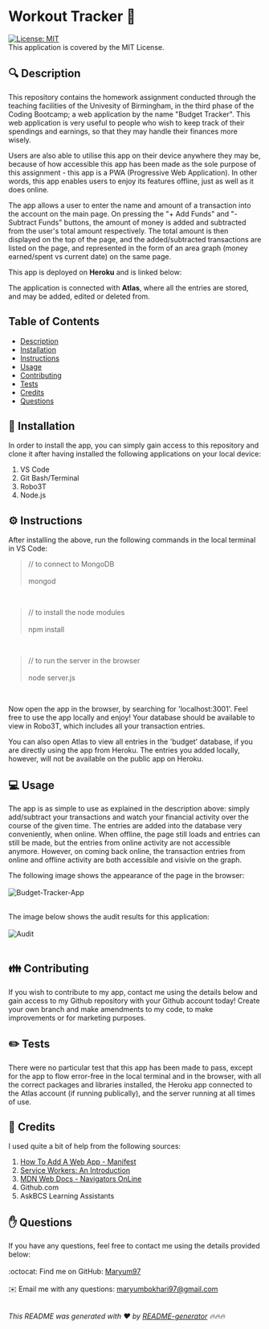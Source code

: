 <h1 style="align: center;">Workout Tracker 👋</h1>

[![License: MIT](https://img.shields.io/badge/License-MIT-yellow.svg)](https://opensource.org/licenses/MIT)
<br />
This application is covered by the MIT License.

## 🔍 Description
This repository contains the homework assignment conducted through the teaching facilities of the Univesity of Birmingham, in the third phase of the Coding Bootcamp; a web application by the name "Budget Tracker". This web application is very useful to people who wish to keep track of their spendings and earnings, so that they may handle their finances more wisely.

Users are also able to utilise this app on their device anywhere they may be, because of how accessible this app has been made as the sole purpose of this assignment - this app is a PWA (Progressive Web Application). In other words, this app enables users to enjoy its features offline, just as well as it does online.

The app allows a user to enter the name and amount of a transaction into the account on the main page. On pressing the "+ Add Funds" and "- Subtract Funds" buttons, the amount of money is added and subtracted from the user's total amount respectively. The total amount is then displayed on the top of the page, and the added/subtracted transactions are listed on the page, and represented in the form of an area graph (money earned/spent vs current date) on the same page.

This app is deployed on <b>Heroku</b> and is linked below:

The application is connected with <b>Atlas</b>, where all the entries are stored, and may be added, edited or deleted from.

## Table of Contents
- [Description](#description)
- [Installation](#installation)
- [Instructions](#instructions)
- [Usage](#usage)
- [Contributing](#contributing)
- [Tests](#tests)
- [Credits](#credits)
- [Questions](#questions)

## 💾 Installation
In order to install the app, you can simply gain access to this repository and clone it after having installed the following applications on your local device:

1. VS Code
2. Git Bash/Terminal
3. Robo3T
4. Node.js

## ⚙️ Instructions
After installing the above, run the following commands in the local terminal in VS Code:

> // to connect to MongoDB
<br></br>
> mongod

<br>

> // to install the node modules
<br></br>
> npm install

<br>

> // to run the server in the browser 
<br></br>
> node server.js

<br>

Now open the app in the browser, by searching for 'localhost:3001'. Feel free to use the app locally and enjoy! Your database should be available to view in Robo3T, which includes all your transaction entries.

You can also open Atlas to view all entries in the 'budget' database, if you are directly using the app from Heroku. The entries you added locally, however, will not be available on the public app on Heroku.

## 💻 Usage
The app is as simple to use as explained in the description above: simply add/subtract your transactions and watch your financial activity over the course of the given time. The entries are added into the database very conveniently, when online. When offline, the page still loads and entries can still be made, but the entries from online activity are not accessible anymore. However, on coming back online, the transaction entries from online and offline activity are both accessible and visivle on the graph.

The following image shows the appearance of the page in the browser:
<br></br>
![Budget-Tracker-App](https://user-images.githubusercontent.com/73832871/116823017-ebc6d100-ab79-11eb-908f-c262e8346170.png)
<br></br>

The image below shows the audit results for this application:
<br></br>
![Audit](https://user-images.githubusercontent.com/73832871/116823019-ecf7fe00-ab79-11eb-9cbf-6c2bab95326a.png)
<br></br>

## 👪 Contributing
If you wish to contribute to my app, contact me using the details below and gain access to my Github repository with your Github account today! Create your own branch and make amendments to my code, to make improvements or for marketing purposes.

## ✏️ Tests
There were no particular test that this app has been made to pass, except for the app to flow error-free in the local terminal and in the browser, with all the correct packages and libraries installed, the Heroku app connected to the Atlas account (if running publically), and the server running at all times of use.

## 💐 Credits
I used quite a bit of help from the following sources:

1. <a href="https://web.dev/add-manifest/">How To Add A Web App - Manifest</a>
2. <a href="https://developers.google.com/web/fundamentals/primers/service-workers">Service Workers: An Introduction</a>
3. <a href="https://developer.mozilla.org/en-US/docs/Web/API/NavigatorOnLine/onLine">MDN Web Docs - Navigators OnLine</a>
4. Github.com
5. AskBCS Learning Assistants

## ✋ Questions
If you have any questions, feel free to contact me using the details provided below:<br />
<br />
:octocat: Find me on GitHub: [Maryum97](https://github.com/Maryum97)<br />
<br />
✉️ Email me with any questions: maryumbokhari97@gmail.com<br /><br />

_This README was generated with ❤️ by [README-generator](https://github.com/jpd61/README-generator) 🔥🔥🔥_